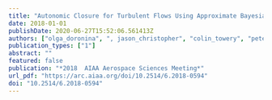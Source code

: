 ```yaml
---
title: "Autonomic Closure for Turbulent Flows Using Approximate Bayesian Computation"
date: 2018-01-01
publishDate: 2020-06-27T15:52:06.561413Z
authors: ["olga_doronina", ", jason_christopher", "colin_towery", "peter_hamlington", "Werner J. A. Dahm"]
publication_types: ["1"]
abstract: ""
featured: false
publication: "*2018  AIAA Aerospace Sciences Meeting*"
url_pdf: "https://arc.aiaa.org/doi/10.2514/6.2018-0594"
doi: "10.2514/6.2018-0594"
---
```



